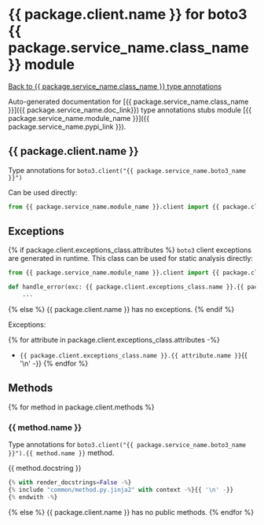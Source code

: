 # {{ package.client.name }} for boto3 {{ package.service_name.class_name }} module

[Back to {{ package.service_name.class_name }} type annotations](./index.md)

Auto-generated documentation for [{{ package.service_name.class_name }}]({{ package.service_name.doc_link}})
type annotations stubs module [{{ package.service_name.module_name }}]({{ package.service_name.pypi_link }}).

## {{ package.client.name }}

Type annotations for `boto3.client("{{ package.service_name.boto3_name }}")`

Can be used directly:

```python
from {{ package.service_name.module_name }}.client import {{ package.client.name }}
```

## Exceptions

{% if package.client.exceptions_class.attributes %}
`boto3` client exceptions are generated in runtime. This class can be used for static analysis directly:

```python
from {{ package.service_name.module_name }}.client import {{ package.client.exceptions_class.name }}

def handle_error(exc: {{ package.client.exceptions_class.name }}.{{ package.client.exceptions_class.attributes[0].name }}) -> None:
    ...
```
{% else %}
{{ package.client.name }} has no exceptions.
{% endif %}

Exceptions:

{% for attribute in package.client.exceptions_class.attributes -%}
- `{{ package.client.exceptions_class.name }}.{{ attribute.name }}`{{ '\n' -}}
{% endfor %}

## Methods

{% for method in package.client.methods %}
### {{ method.name }}

Type annotations for `boto3.client("{{ package.service_name.boto3_name }}").{{ method.name }}` method.

{{ method.docstring }}

```python
{% with render_docstrings=False -%}
{% include "common/method.py.jinja2" with context -%}{{ '\n' -}}
{% endwith -%}
```
{% else %}
{{ package.client.name }} has no public methods.
{% endfor %}
